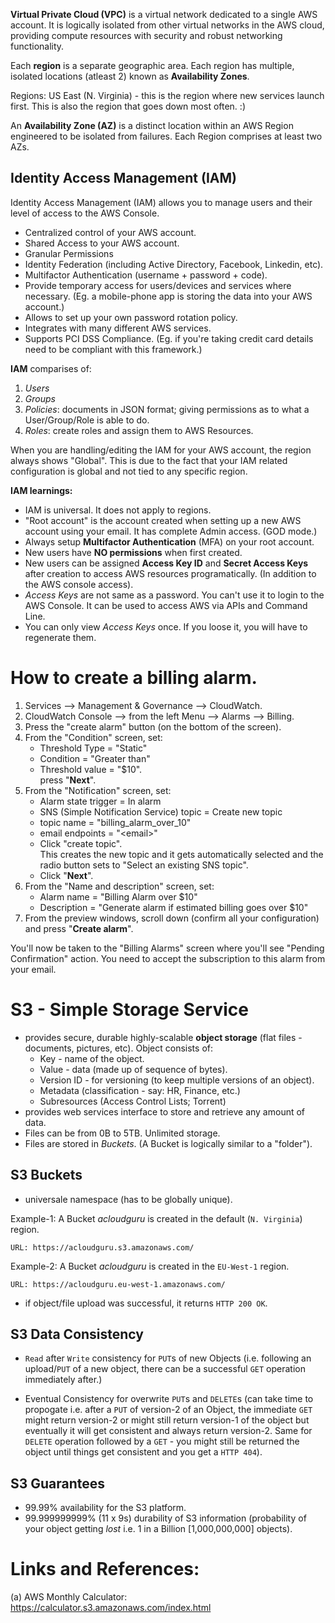 **Virtual Private Cloud (VPC)** is a virtual network dedicated to a single AWS account. It is logically isolated from other virtual networks in the AWS cloud, providing compute resources with security and robust networking functionality.


Each **region** is a separate geographic area. Each region has multiple, isolated locations (atleast 2) known as **Availability Zones**.

Regions:
US East (N. Virginia) - this is the region where new services launch first. This is also the region that goes down most often. :)

An **Availability Zone (AZ)** is a distinct location within an AWS Region engineered to be isolated from failures. Each Region comprises at least two AZs.

## Identity Access Management (IAM)

Identity Access Management (IAM) allows you to manage users and their level of access to the AWS Console.

- Centralized control of your AWS account.
- Shared Access to your AWS account.
- Granular Permissions
- Identity Federation (including Active Directory, Facebook, Linkedin, etc).
- Multifactor Authentication (username + password + code).
- Provide temporary access for users/devices and services where necessary. (Eg. a mobile-phone app is storing the data into your AWS account.)
- Allows to set up your own password rotation policy.
- Integrates with many different AWS services.
- Supports PCI DSS Compliance. (Eg. if you're taking credit card details need to be compliant with this framework.)

**IAM** comparises of:
1. *Users*
2. *Groups*
3. *Policies*: documents in JSON format; giving permissions as to what a User/Group/Role is able to do.
4. *Roles*: create roles and assign them to AWS Resources.

When you are handling/editing the IAM for your AWS account, the region always shows "Global". This is due to the fact that your IAM related configuration is global and not tied to any specific region.

**IAM learnings:**

- IAM is universal. It does not apply to regions.
- "Root account" is the account created when setting up a new AWS account using your email. It has complete Admin access. (GOD mode.)
- Always setup **Multifactor Authentication** (MFA) on your root account.
- New users have **NO permissions** when first created.
- New users can be assigned **Access Key ID** and **Secret Access Keys** after creation to access AWS resources programatically. (In addition to the AWS console access).
- *Access Keys* are not same as a password. You can't use it to login to the AWS Console. It can be used to access AWS via APIs and Command Line.
- You can only view *Access Keys* once. If you loose it, you will have to regenerate them.


# How to create a billing alarm.

1. Services --> Management & Governance --> CloudWatch.
2. CloudWatch Console --> from the left Menu --> Alarms --> Billing.
3. Press the "create alarm" button (on the bottom of the screen).
4. From the "Condition" screen, set:
    - Threshold Type = "Static"
    - Condition = "Greater than"
    - Threshold value = "$10". \
press "**Next**".
5. From the "Notification" screen, set:
    - Alarm state trigger = In alarm
    - SNS (Simple Notification Service) topic = Create new topic
    - topic name = "billing_alarm_over_10"
    - email endpoints = "\<email\>"
    - Click "create topic". \
    This creates the new topic and it gets automatically selected and the radio button sets to "Select an existing SNS topic".
    - Click "**Next**".
6. From the "Name and description" screen, set:
    - Alarm name = "Billing Alarm over $10"
    - Description = "Generate alarm if estimated billing goes over $10"
7. From the preview windows, scroll down (confirm all your configuration) and press "**Create alarm**".

You'll now be taken to the "Billing Alarms" screen where you'll see "Pending Confirmation" action. You need to accept the subscription to this alarm from your email.

# S3 - Simple Storage Service

- provides secure, durable highly-scalable **object storage** (flat files - documents, pictures, etc).
    Object consists of:
    - Key - name of the object.
    - Value - data (made up of sequence of bytes).
    - Version ID - for versioning (to keep multiple versions of an object).
    - Metadata (classification - say: HR, Finance, etc.)
    - Subresources (Access Control Lists; Torrent)
- provides web services interface to store and retrieve any amount of data.
- Files can be from 0B to 5TB. Unlimited storage.
- Files are stored in *Buckets*. (A Bucket is logically similar to a "folder").

## S3 Buckets

- universale namespace (has to be globally unique).

Example-1: A Bucket *acloudguru* is created in the default (`N. Virginia`) region.
```
URL: https://acloudguru.s3.amazonaws.com/
```

Example-2: A Bucket *acloudguru* is created in the `EU-West-1` region.
```
URL: https://acloudguru.eu-west-1.amazonaws.com/
```
- if object/file upload was successful, it returns `HTTP 200 OK`.

## S3 Data Consistency

- `Read` after `Write` consistency for `PUT`s of new Objects (i.e. following an upload/`PUT` of a new object, there can be a successful `GET` operation immediately after.)

- Eventual Consistency for overwrite `PUT`s and `DELETE`s (can take time to propogate i.e. after a `PUT` of version-2 of an Object, the immediate `GET` might return version-2 or might still return version-1 of the object but eventually it will get consistent and always return version-2. Same for `DELETE` operation followed by a `GET` - you might still be returned the object until things get consistent and you get a `HTTP 404`).

## S3 Guarantees

- 99.99% availability for the S3 platform.
- 99.999999999% (11 x 9s) durability of S3 information (probability of your object getting *lost* i.e. 1 in a Billion [1,000,000,000] objects).

# Links and References:
(a) AWS Monthly Calculator: \
https://calculator.s3.amazonaws.com/index.html


